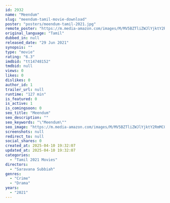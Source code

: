 ```yaml
---
id: 2932
name: "Meendum"
slug: "meendum-tamil-movie-download"
poster: "posters/meendum-tamil-2021.jpg"
remote_poster: "https://m.media-amazon.com/images/M/MV5BZTliZWJlYjktY2RmMC00NjhjLTlkOGEtM2RlNmU2M2JhYjYyXkEyXkFqcGdeQXVyMTI1NDEyNTM5._V1_SX300.jpg"
original_language: "Tamil"
dubbed_in: null
released_date: "29 Jun 2021"
synopsis: ""
type: "movie"
rating: "6.3"
imdbid: "tt14748152"
tmdbid: null
views: 0
likes: 0
dislikes: 0
author_id: 1
trailer_url: null
runtime: "127 min"
is_featured: 0
is_active: 1
is_comingsoon: 0
seo_title: "Meendum"
seo_description: ""
seo_keywords: "\"Meendum\""
seo_image: "https://m.media-amazon.com/images/M/MV5BZTliZWJlYjktY2RmMC00NjhjLTlkOGEtM2RlNmU2M2JhYjYyXkEyXkFqcGdeQXVyMTI1NDEyNTM5._V1_SX300.jpg"
screenshots: null
redirect_to: null
social_shares: 0
created_at: 2025-04-10 19:32:07
updated_at: 2025-04-10 19:32:07
categories:
  - "Tamil 2021 Movies"
directors:
  - "Saravana Subbiah"
genres:
  - "Crime"
  - "Drama"
years:
  - "2021"
---
```

